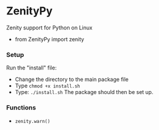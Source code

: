 # ZenityPy

Zenity support for Python on Linux

- from ZenityPy import zenity

### Setup

Run the "install" file:
- Change the directory to the main package file
- Type ```chmod +x install.sh```
- Type: ```./install.sh```
The package should then be set up.

### Functions
- ```zenity.warn()```

